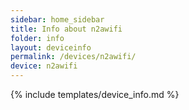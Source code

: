 ```yaml
---
sidebar: home_sidebar
title: Info about n2awifi
folder: info
layout: deviceinfo
permalink: /devices/n2awifi/
device: n2awifi
---
```

{% include templates/device_info.md %}
